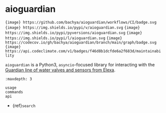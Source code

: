 # aioguardian

```{image} https://github.com/bachya/aioguardian/workflows/CI/badge.svg```
```{image} https://img.shields.io/pypi/v/aioguardian.svg```
```{image} https://img.shields.io/pypi/pyversions/aioguardian.svg```
```{image} https://img.shields.io/pypi/l/aioguardian.svg```
```{image} https://codecov.io/gh/bachya/aioguardian/branch/main/graph/badge.svg ```
```{image} https://api.codeclimate.com/v1/badges/f46d8b1dcfde6a2f683d/maintainability```

`aioguardian` is a Python3, `asyncio`-focused library for interacting with
the [Guardian line of water valves and sensors from Elexa](http://getguardian.com).

```{toctree}
:maxdepth: 3

usage
commands
api
```

- {ref}`search`
